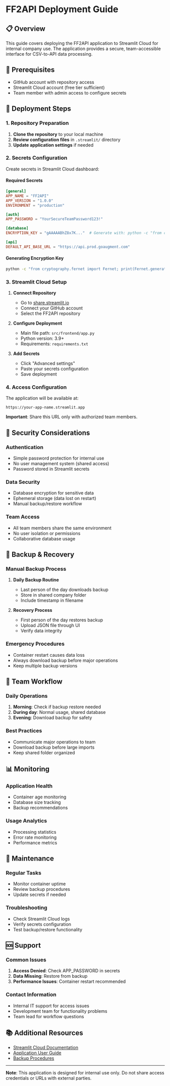 # FF2API Deployment Guide

## 📋 Overview

This guide covers deploying the FF2API application to Streamlit Cloud for internal company use. The application provides a secure, team-accessible interface for CSV-to-API data processing.

## 🔧 Prerequisites

- GitHub account with repository access
- Streamlit Cloud account (free tier sufficient)
- Team member with admin access to configure secrets

## 🚀 Deployment Steps

### 1. Repository Preparation

1. **Clone the repository** to your local machine
2. **Review configuration files** in `.streamlit/` directory
3. **Update application settings** if needed

### 2. Secrets Configuration

Create secrets in Streamlit Cloud dashboard:

#### Required Secrets

```toml
[general]
APP_NAME = "FF2API"
APP_VERSION = "1.0.0"
ENVIRONMENT = "production"

[auth]
APP_PASSWORD = "YourSecureTeamPassword123!"

[database]
ENCRYPTION_KEY = "gAAAAABhZ8x7K..."  # Generate with: python -c "from cryptography.fernet import Fernet; print(Fernet.generate_key().decode())"

[api]
DEFAULT_API_BASE_URL = "https://api.prod.goaugment.com"
```

#### Generating Encryption Key

```bash
python -c "from cryptography.fernet import Fernet; print(Fernet.generate_key().decode())"
```

### 3. Streamlit Cloud Setup

1. **Connect Repository**
   - Go to [share.streamlit.io](https://share.streamlit.io)
   - Connect your GitHub account
   - Select the FF2API repository

2. **Configure Deployment**
   - Main file path: `src/frontend/app.py`
   - Python version: 3.9+
   - Requirements: `requirements.txt`

3. **Add Secrets**
   - Click "Advanced settings"
   - Paste your secrets configuration
   - Save deployment

### 4. Access Configuration

The application will be available at:
```
https://your-app-name.streamlit.app
```

**Important**: Share this URL only with authorized team members.

## 🔐 Security Considerations

### Authentication
- Simple password protection for internal use
- No user management system (shared access)
- Password stored in Streamlit secrets

### Data Security
- Database encryption for sensitive data
- Ephemeral storage (data lost on restart)
- Manual backup/restore workflow

### Team Access
- All team members share the same environment
- No user isolation or permissions
- Collaborative database usage

## 💾 Backup & Recovery

### Manual Backup Process
1. **Daily Backup Routine**
   - Last person of the day downloads backup
   - Store in shared company folder
   - Include timestamp in filename

2. **Recovery Process**
   - First person of the day restores backup
   - Upload JSON file through UI
   - Verify data integrity

### Emergency Procedures
- Container restart causes data loss
- Always download backup before major operations
- Keep multiple backup versions

## 👥 Team Workflow

### Daily Operations
1. **Morning**: Check if backup restore needed
2. **During day**: Normal usage, shared database
3. **Evening**: Download backup for safety

### Best Practices
- Communicate major operations to team
- Download backup before large imports
- Keep shared folder organized

## 📊 Monitoring

### Application Health
- Container age monitoring
- Database size tracking
- Backup recommendations

### Usage Analytics
- Processing statistics
- Error rate monitoring
- Performance metrics

## 🔄 Maintenance

### Regular Tasks
- Monitor container uptime
- Review backup procedures
- Update secrets if needed

### Troubleshooting
- Check Streamlit Cloud logs
- Verify secrets configuration
- Test backup/restore functionality

## 🆘 Support

### Common Issues
1. **Access Denied**: Check APP_PASSWORD in secrets
2. **Data Missing**: Restore from backup
3. **Performance Issues**: Container restart recommended

### Contact Information
- Internal IT support for access issues
- Development team for functionality problems
- Team lead for workflow questions

## 📚 Additional Resources

- [Streamlit Cloud Documentation](https://docs.streamlit.io/streamlit-cloud)
- [Application User Guide](README.md)
- [Backup Procedures](BACKUP_PROCEDURES.md)

---

**Note**: This application is designed for internal use only. Do not share access credentials or URLs with external parties. 